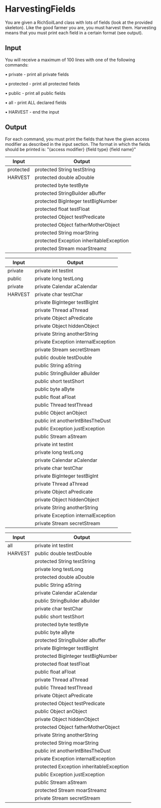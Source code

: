 # HarvestingFields

You are given a RichSoilLand class with lots of fields (look at the provided skeleton). Like the good farmer you are, you must harvest them. Harvesting means that you must print each field in a certain format (see output).

Input
---------------
You will receive a maximum of 100 lines with one of the following commands:

•	private - print all private fields

•	protected - print all protected fields

•	public - print all public fields

•	all - print ALL declared fields

•	HARVEST - end the input

Output
--------------------
For each command, you must print the fields that have the given access modifier as described in the input section. The format in which the fields should be printed is:
"{access modifier} {field type} {field name}"

Input |	Output
------|-----------
protected| protected String testString
HARVEST| protected double aDouble
<no input>|protected byte testByte
<no input>|protected StringBuilder aBuffer
<no input>|protected BigInteger testBigNumber
<no input>|protected float testFloat
<no input>|protected Object testPredicate
<no input>|protected Object fatherMotherObject
<no input>|protected String moarString
<no input>|protected Exception inheritableException
<no input>|protected Stream moarStreamz

Input |	Output
------|-----------
private |private int testInt
public |private long testLong
private|private Calendar aCalendar
HARVEST|private char testChar
<no input>|private BigInteger testBigInt
<no input>|private Thread aThread
<no input>|private Object aPredicate
<no input>|private Object hiddenObject
<no input>|private String anotherString
<no input>|private Exception internalException
<no input>|private Stream secretStream
<no input>|public double testDouble
<no input>|public String aString
<no input>|public StringBuilder aBuilder
<no input>|public short testShort
<no input>|public byte aByte
<no input>|public float aFloat
<no input>|public Thread testThread
<no input>|public Object anObject
<no input>|public int anotherIntBitesTheDust
<no input>|public Exception justException
<no input>|public Stream aStream
<no input>|private int testInt
<no input>|private long testLong
<no input>|private Calendar aCalendar
<no input>|private char testChar
<no input>|private BigInteger testBigInt
<no input>|private Thread aThread
<no input>|private Object aPredicate
<no input>|private Object hiddenObject
<no input>|private String anotherString
<no input>|private Exception internalException
<no input>|private Stream secretStream

Input |	Output
------|-----------
all|	private int testInt
HARVEST|public double testDouble
<no input>|protected String testString
<no input>|private long testLong
<no input>|protected double aDouble
<no input>|public String aString
<no input>|private Calendar aCalendar
<no input>|public StringBuilder aBuilder
<no input>|private char testChar
<no input>|public short testShort
<no input>|protected byte testByte
<no input>|public byte aByte
<no input>|protected StringBuilder aBuffer
<no input>|private BigInteger testBigInt
<no input>|protected BigInteger testBigNumber
<no input>|protected float testFloat
<no input>|public float aFloat
<no input>|private Thread aThread
<no input>|public Thread testThread
<no input>|private Object aPredicate
<no input>|protected Object testPredicate
<no input>|public Object anObject
<no input>|private Object hiddenObject
<no input>|protected Object fatherMotherObject
<no input>|private String anotherString
<no input>|protected String moarString
<no input>|public int anotherIntBitesTheDust
<no input>|private Exception internalException
<no input>|protected Exception inheritableException
<no input>|public Exception justException
<no input>|public Stream aStream
<no input>|protected Stream moarStreamz
<no input>|private Stream secretStream

